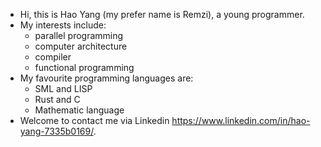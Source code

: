 - Hi, this is Hao Yang (my prefer name is Remzi), a young programmer. 
- My interests include:
  - parallel programming
  - computer architecture
  - compiler
  - functional programming
- My favourite programming languages are:
  - SML and LISP
  - Rust and C
  - Mathematic language
- Welcome to contact me via Linkedin <https://www.linkedin.com/in/hao-yang-7335b0169/>.

